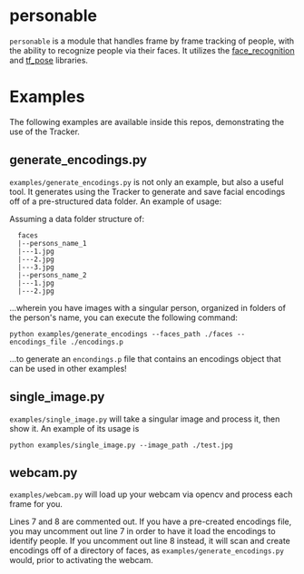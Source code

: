 # personable

`personable` is a module that handles frame by frame tracking of people, with the ability to recognize people via their faces. It utilizes the [face_recognition](https://github.com/ageitgey/face_recognition) and [tf_pose](https://github.com/ildoonet/tf-pose-estimation) libraries.

# Examples
The following examples are available inside this repos, demonstrating the use of the Tracker.

## generate_encodings.py
`examples/generate_encodings.py` is not only an example, but also a useful tool. It generates using the Tracker to generate and save facial encodings off of a pre-structured data folder. An example of usage:

Assuming a data folder structure of:
```
  faces
  |--persons_name_1
  |---1.jpg
  |---2.jpg
  |---3.jpg
  |--persons_name_2
  |---1.jpg
  |---2.jpg
```
...wherein you have images with a singular person, organized in folders of the person's name, you can execute the following command:
```
python examples/generate_encodings --faces_path ./faces --encodings_file ./encodings.p
```
...to generate an `encondings.p` file that contains an encodings object that can be used in other examples!

## single_image.py
`examples/single_image.py` will take a singular image and process it, then show it. An example of its usage is

```
python examples/single_image.py --image_path ./test.jpg
```

## webcam.py
`examples/webcam.py` will load up your webcam via opencv and process each frame for you.

Lines 7 and 8 are commented out. If you have a pre-created encodings file, you may uncomment out line 7 in order to have it load the encodings to identify people. If you uncomment out line 8 instead, it will scan and create encodings off of a directory of faces, as `examples/generate_encodings.py` would, prior to activating the webcam.
